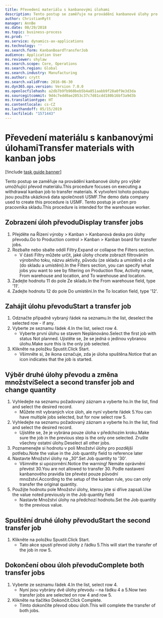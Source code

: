 ```yaml
---
title: Převedení materiálu s kanbanovými úlohami
description: Tento postup se zaměřuje na provádění kanbanové úlohy pro výběr umožňující převod materiálu.
author: ChristianRytt
manager: AnnBe
ms.date: 08/29/2018
ms.topic: business-process
ms.prod: ''
ms.service: dynamics-ax-applications
ms.technology: ''
ms.search.form: KanbanBoardTransferJob
audience: Application User
ms.reviewer: shylaw
ms.search.scope: Core, Operations
ms.search.region: Global
ms.search.industry: Manufacturing
ms.author: crytt
ms.search.validFrom: 2016-06-30
ms.dyn365.ops.version: Version 7.0.0
ms.openlocfilehash: a2db7b9fb960beb5b4a851aabb9f28a0f9e3d3da
ms.sourcegitcommit: 9d4c7edd0ae2053c37c7d81cdd180b16bf3a9d3b
ms.translationtype: HT
ms.contentlocale: cs-CZ
ms.lasthandoff: 05/15/2019
ms.locfileid: "1571443"
---
```

# <a name="transfer-materials-with-kanban-jobs"></a><span data-ttu-id="64292-103">Převedení materiálu s kanbanovými úlohami</span><span class="sxs-lookup"><span data-stu-id="64292-103">Transfer materials with kanban jobs</span></span>

[!include [task guide banner](../../includes/task-guide-banner.md)]

<span data-ttu-id="64292-104">Tento postup se zaměřuje na provádění kanbanové úlohy pro výběr umožňující převod materiálu.</span><span class="sxs-lookup"><span data-stu-id="64292-104">This procedure focuses on executing a withdrawal kanban job to transfer materials.</span></span> <span data-ttu-id="64292-105">K vytvoření tohoto postupu jsou použita ukázková data společnosti USMF.</span><span class="sxs-lookup"><span data-stu-id="64292-105">The demo data company used to create this procedure is USMF.</span></span> <span data-ttu-id="64292-106">Tento postup je určen pro pracovníka skladu.</span><span class="sxs-lookup"><span data-stu-id="64292-106">This procedure is intended for the warehouse worker.</span></span>


## <a name="display-transfer-jobs"></a><span data-ttu-id="64292-107">Zobrazení úloh převodu</span><span class="sxs-lookup"><span data-stu-id="64292-107">Display transfer jobs</span></span>
1. <span data-ttu-id="64292-108">Přejděte na Řízení výroby > Kanban > Kanbanová deska pro úlohy převodu.</span><span class="sxs-lookup"><span data-stu-id="64292-108">Go to Production control > Kanban > Kanban board for transfer jobs.</span></span>
2. <span data-ttu-id="64292-109">Rozbalte nebo sbalte oddíl Filtry.</span><span class="sxs-lookup"><span data-stu-id="64292-109">Expand or collapse the Filters section.</span></span>
    * <span data-ttu-id="64292-110">V části Filtry můžete určit, jaké úlohy chcete zobrazit filtrováním výrobního toku, názvu aktivity, původu (ze skladu a umístění) a cíle (do skladu a umístění).</span><span class="sxs-lookup"><span data-stu-id="64292-110">In the Filters section, you can specify what jobs you want to see by filtering on Production flow, Activity name, From warehouse and location, and To warehouse and location.</span></span>  
3. <span data-ttu-id="64292-111">Zadejte hodnotu 11 do pole Ze skladu.</span><span class="sxs-lookup"><span data-stu-id="64292-111">In the From warehouse field, type '11'.</span></span>
4. <span data-ttu-id="64292-112">Zadejte hodnotu 12 do pole Do umístění.</span><span class="sxs-lookup"><span data-stu-id="64292-112">In the To location field, type '12'.</span></span>

## <a name="start-a-transfer-job"></a><span data-ttu-id="64292-113">Zahájit úlohu převodu</span><span class="sxs-lookup"><span data-stu-id="64292-113">Start a transfer job</span></span>
1. <span data-ttu-id="64292-114">Odznačte případně vybraný řádek na seznamu.</span><span class="sxs-lookup"><span data-stu-id="64292-114">In the list, deselect the selected row - if any.</span></span>
2. <span data-ttu-id="64292-115">Vyberte ze seznamu řádek 4.</span><span class="sxs-lookup"><span data-stu-id="64292-115">In the list, select row 4.</span></span>
    * <span data-ttu-id="64292-116">Vyberte první úlohu se stavem Neplánováno.</span><span class="sxs-lookup"><span data-stu-id="64292-116">Select the first job with status Not planned.</span></span> <span data-ttu-id="64292-117">Ujistěte se, že se jedná o jedinou vybranou úlohu.</span><span class="sxs-lookup"><span data-stu-id="64292-117">Make sure this is the only job selected.</span></span>  
3. <span data-ttu-id="64292-118">Klikněte na položku Spustit.</span><span class="sxs-lookup"><span data-stu-id="64292-118">Click Start.</span></span>
    * <span data-ttu-id="64292-119">Všimněte si, že ikona označuje, zda je úloha spuštěna.</span><span class="sxs-lookup"><span data-stu-id="64292-119">Notice that an icon indicates that the job is started.</span></span>  

## <a name="select-a-second-transfer-job-and-change-quantity"></a><span data-ttu-id="64292-120">Výběr druhé úlohy převodu a změna množství</span><span class="sxs-lookup"><span data-stu-id="64292-120">Select a second transfer job and change quantity</span></span>
1. <span data-ttu-id="64292-121">Vyhledejte na seznamu požadovaný záznam a vyberte ho.</span><span class="sxs-lookup"><span data-stu-id="64292-121">In the list, find and select the desired record.</span></span>
    * <span data-ttu-id="64292-122">Můžete mít vybraných více úloh, ale nyní vyberte řádek 5.</span><span class="sxs-lookup"><span data-stu-id="64292-122">You can have multiple jobs selected, but for now select row 5.</span></span>  
2. <span data-ttu-id="64292-123">Vyhledejte na seznamu požadovaný záznam a vyberte ho.</span><span class="sxs-lookup"><span data-stu-id="64292-123">In the list, find and select the desired record.</span></span>
    * <span data-ttu-id="64292-124">Ujistěte se, že je vybrána pouze úloha v předchozím kroku.</span><span class="sxs-lookup"><span data-stu-id="64292-124">Make sure the job in the previous step is the only one selected.</span></span> <span data-ttu-id="64292-125">Zrušte všechny ostatní úlohy.</span><span class="sxs-lookup"><span data-stu-id="64292-125">Deselect all other jobs.</span></span>  
3. <span data-ttu-id="64292-126">Poznamenejte si hodnotu v poli Množství úlohy pro pozdější potřebu.</span><span class="sxs-lookup"><span data-stu-id="64292-126">Note the value in the Job quantity field to reference later</span></span>
4. <span data-ttu-id="64292-127">Nastavte Množství úlohy na „30“.</span><span class="sxs-lookup"><span data-stu-id="64292-127">Set Job quantity to '30'.</span></span>
    * <span data-ttu-id="64292-128">Všimněte si upozornění.</span><span class="sxs-lookup"><span data-stu-id="64292-128">Notice the warning!</span></span> <span data-ttu-id="64292-129">Nemáte oprávnění převést 30.</span><span class="sxs-lookup"><span data-stu-id="64292-129">You are not allowed to transfer 30.</span></span> <span data-ttu-id="64292-130">Podle nastavení kanbanového pravidla lze převést pouze původní množství.</span><span class="sxs-lookup"><span data-stu-id="64292-130">According to the setup of the kanban rule, you can only transfer the original quantity.</span></span>  
5. <span data-ttu-id="64292-131">Použijte hodnotu pole Množství úlohy, kterou jste si dříve zapsali.</span><span class="sxs-lookup"><span data-stu-id="64292-131">Use the value noted previously in the Job quantity field</span></span>
    * <span data-ttu-id="64292-132">Nastavte Množství úlohy na předchozí hodnotu.</span><span class="sxs-lookup"><span data-stu-id="64292-132">Set the Job quantity to the previous value.</span></span>  

## <a name="start-the-second-transfer-job"></a><span data-ttu-id="64292-133">Spuštění druhé úlohy převodu</span><span class="sxs-lookup"><span data-stu-id="64292-133">Start the second transfer job</span></span>
1. <span data-ttu-id="64292-134">Klikněte na položku Spustit.</span><span class="sxs-lookup"><span data-stu-id="64292-134">Click Start.</span></span>
    * <span data-ttu-id="64292-135">Tato akce spustí převod úlohy z řádku 5.</span><span class="sxs-lookup"><span data-stu-id="64292-135">This will start the transfer of the job in row 5.</span></span>  

## <a name="complete-both-transfer-jobs"></a><span data-ttu-id="64292-136">Dokončení obou úloh převodu</span><span class="sxs-lookup"><span data-stu-id="64292-136">Complete both transfer jobs</span></span>
1. <span data-ttu-id="64292-137">Vyberte ze seznamu řádek 4.</span><span class="sxs-lookup"><span data-stu-id="64292-137">In the list, select row 4.</span></span>
    * <span data-ttu-id="64292-138">Nyní jsou vybrány dvě úlohy převodu – na řádku 4 a 5.</span><span class="sxs-lookup"><span data-stu-id="64292-138">Now two transfer jobs are selected on row 4 and row 5.</span></span>  
2. <span data-ttu-id="64292-139">Klikněte na tlačítko Dokončit.</span><span class="sxs-lookup"><span data-stu-id="64292-139">Click Complete.</span></span>
    * <span data-ttu-id="64292-140">Tímto dokončíte převod obou úloh.</span><span class="sxs-lookup"><span data-stu-id="64292-140">This will complete the transfer of both jobs.</span></span>  

